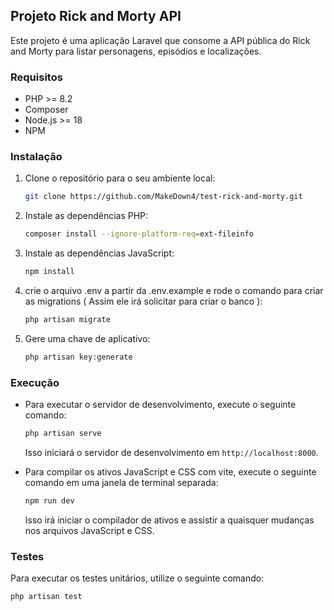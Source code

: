 ## Projeto Rick and Morty API

Este projeto é uma aplicação Laravel que consome a API pública do Rick and Morty para listar personagens, episódios e localizações.

### Requisitos

- PHP >= 8.2
- Composer
- Node.js >= 18
- NPM

### Instalação

1. Clone o repositório para o seu ambiente local:

    ```bash
    git clone https://github.com/MakeDown4/test-rick-and-morty.git
    ```

2. Instale as dependências PHP:

    ```bash
    composer install --ignore-platform-req=ext-fileinfo
    ```

3. Instale as dependências JavaScript:

    ```bash
    npm install
    ```

4. crie o arquivo .env a partir da .env.example e rode o comando para criar as migrations ( Assim ele irá solicitar para criar o banco ):

    ```bash
    php artisan migrate
    ```

5. Gere uma chave de aplicativo:

    ```bash
    php artisan key:generate
    ```


### Execução

- Para executar o servidor de desenvolvimento, execute o seguinte comando:

    ```bash
    php artisan serve
    ```

    Isso iniciará o servidor de desenvolvimento em `http://localhost:8000`.

- Para compilar os ativos JavaScript e CSS com vite, execute o seguinte comando em uma janela de terminal separada:

    ```bash
    npm run dev
    ```

    Isso irá iniciar o compilador de ativos e assistir a quaisquer mudanças nos arquivos JavaScript e CSS.

### Testes

Para executar os testes unitários, utilize o seguinte comando:

```bash
php artisan test